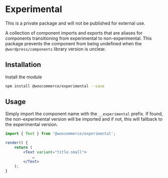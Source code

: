 # Experimental

This is a private package and will not be published for external use.

A collection of component imports and exports that are aliases for components transitioning from experimental to non-experimental.  This package prevents the component from being undefined when the `@wordpress/components` library version is unclear.

## Installation

Install the module

```bash
npm install @woocommerce/experimental --save
```

## Usage

Simply import the component name with the `__experimental` prefix.  If found, the non-experimental version will be imported and if not, this will fallback to the experimental version.

```jsx
import { Text } from '@woocommerce/experimental';

render() {
	return (
		<Text variant="title.small">
			…
		</Text>
	);
}
```
